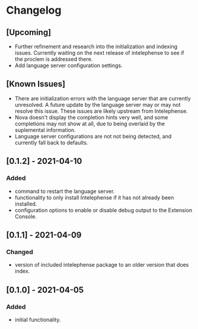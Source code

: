 # Changelog
## [Upcoming]
- Further refinement and research into the initialization and indexing issues.
  Currently waiting on the next release of intelephense to see if the proclem
  is addressed there.
- Add language server configuration settings.

## [Known Issues]
- There are initialization errors with the language server that are currently
  unresolved. A future update by the language server may or may not resolve this
  issue. These issues are likely upstream from Intelephense.
- Nova doesn't display the completion hints very well, and some completions may
  not show at all, due to being overlaid by the suplemental information.
- Language server configurations are not not being detected, and currently fall
  back to defaults.

## [0.1.2] - 2021-04-10
### Added
- command to restart the language server.
- functionality to only install Intelephense if it has not already been
  installed.
- configuration options to enable or disable debug output to the Extension
  Console.

## [0.1.1] - 2021-04-09
### Changed
- version of included intelephense package to an older version that does index.

## [0.1.0] - 2021-04-05
### Added
- initial functionality.
